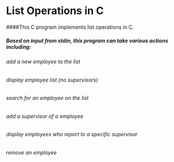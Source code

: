 # List Operations in C

####This C program implements list operations in C.

##### Based on input from stdin, this program can take various actions including:

###### add a new employee to the list
###### display employee list (no supervisors)
###### search for an employee on the list
###### add a supervisor of a employee
###### display employees who report to a specific supervisor
###### remove an employee


